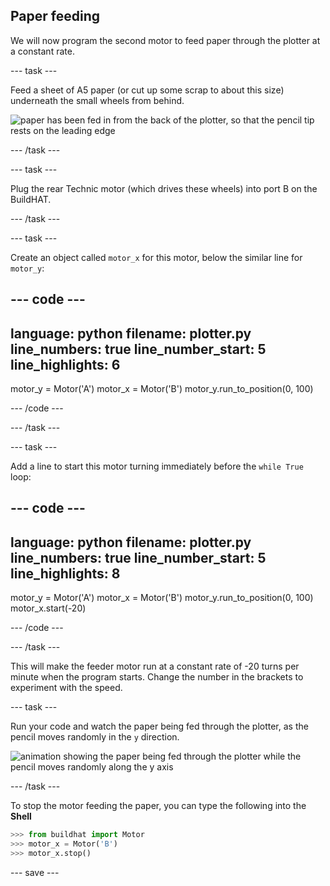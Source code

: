 ## Paper feeding

We will now program the second motor to feed paper through the plotter at a constant rate.

--- task ---

Feed a sheet of A5 paper (or cut up some scrap to about this size) underneath the small wheels from behind.

![paper has been fed in from the back of the plotter, so that the pencil tip rests on the leading edge](imgaes/paper_in.jpg)

--- /task ---

--- task ---

Plug the rear Technic motor (which drives these wheels) into port B on the BuildHAT. 

--- /task ---

--- task ---

Create an object called `motor_x` for this motor, below the similar line for `motor_y`:

--- code ---
---
language: python
filename: plotter.py
line_numbers: true
line_number_start: 5
line_highlights: 6
---
motor_y = Motor('A')
motor_x = Motor('B')
motor_y.run_to_position(0, 100)

--- /code ---

--- /task ---

--- task ---

Add a line to start this motor turning immediately before the `while True` loop:

--- code ---
---
language: python
filename: plotter.py
line_numbers: true
line_number_start: 5
line_highlights: 8
---
motor_y = Motor('A')
motor_x = Motor('B')
motor_y.run_to_position(0, 100)
motor_x.start(-20)

--- /code ---

--- /task ---

This will make the feeder motor run at a constant rate of -20 turns per minute when the program starts. Change the number in the brackets to experiment with the speed. 

--- task ---

Run your code and watch the paper being fed through the plotter, as the pencil moves randomly in the `y` direction.

![animation showing the paper being fed through the plotter while the pencil moves randomly along the y axis](images/feeding_paper.gif)

--- /task ---

To stop the motor feeding the paper, you can type the following into the **Shell** 

```python
>>> from buildhat import Motor
>>> motor_x = Motor('B')
>>> motor_x.stop()
```

--- save ---



